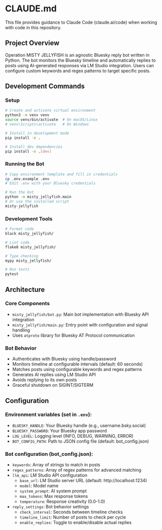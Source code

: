 # CLAUDE.md

This file provides guidance to Claude Code (claude.ai/code) when working with code in this repository.

## Project Overview

Operation MISTY JELLYFISH is an agnostic Bluesky reply bot written in Python. The bot monitors the Bluesky timeline and automatically replies to posts using AI-generated responses via LM Studio integration. Users can configure custom keywords and regex patterns to target specific posts.

## Development Commands

### Setup
```bash
# Create and activate virtual environment
python3 -m venv venv
source venv/bin/activate  # On macOS/Linux
# venv\Scripts\activate   # On Windows

# Install in development mode
pip install -e .

# Install dev dependencies
pip install -e .[dev]
```

### Running the Bot
```bash
# Copy environment template and fill in credentials
cp .env.example .env
# Edit .env with your Bluesky credentials

# Run the bot
python -m misty_jellyfish.main
# Or use the installed script
misty-jellyfish
```

### Development Tools
```bash
# Format code
black misty_jellyfish/

# Lint code  
flake8 misty_jellyfish/

# Type checking
mypy misty_jellyfish/

# Run tests
pytest
```

## Architecture

### Core Components
- `misty_jellyfish/bot.py`: Main bot implementation with Bluesky API integration
- `misty_jellyfish/main.py`: Entry point with configuration and signal handling
- Uses `atproto` library for Bluesky AT Protocol communication

### Bot Behavior
- Authenticates with Bluesky using handle/password
- Monitors timeline at configurable intervals (default: 60 seconds)
- Matches posts using configurable keywords and regex patterns
- Generates AI replies using LM Studio API
- Avoids replying to its own posts
- Graceful shutdown on SIGINT/SIGTERM

## Configuration

### Environment variables (set in `.env`):
- `BLUESKY_HANDLE`: Your Bluesky handle (e.g., username.bsky.social)
- `BLUESKY_PASSWORD`: Your Bluesky app password
- `LOG_LEVEL`: Logging level (INFO, DEBUG, WARNING, ERROR)
- `BOT_CONFIG_PATH`: Path to JSON config file (default: bot_config.json)

### Bot configuration (bot_config.json):
- `keywords`: Array of strings to match in posts
- `regex_patterns`: Array of regex patterns for advanced matching
- `llm_api`: LM Studio API configuration
  - `base_url`: LM Studio server URL (default: http://localhost:1234)
  - `model`: Model name
  - `system_prompt`: AI system prompt
  - `max_tokens`: Max response tokens
  - `temperature`: Response creativity (0.0-1.0)
- `reply_settings`: Bot behavior settings
  - `check_interval`: Seconds between timeline checks
  - `timeline_limit`: Number of posts to check per cycle
  - `enable_replies`: Toggle to enable/disable actual replies